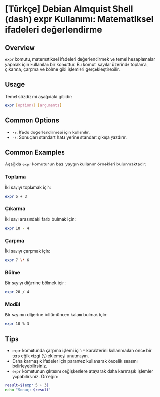 # [Türkçe] Debian Almquist Shell (dash) expr Kullanımı: Matematiksel ifadeleri değerlendirme

## Overview
`expr` komutu, matematiksel ifadeleri değerlendirmek ve temel hesaplamalar yapmak için kullanılan bir komuttur. Bu komut, sayılar üzerinde toplama, çıkarma, çarpma ve bölme gibi işlemleri gerçekleştirebilir.

## Usage
Temel sözdizimi aşağıdaki gibidir:

```sh
expr [options] [arguments]
```

## Common Options
- `-e`: İfade değerlendirmesi için kullanılır.
- `-s`: Sonuçları standart hata yerine standart çıkışa yazdırır.

## Common Examples
Aşağıda `expr` komutunun bazı yaygın kullanım örnekleri bulunmaktadır:

### Toplama
İki sayıyı toplamak için:

```sh
expr 5 + 3
```

### Çıkarma
İki sayı arasındaki farkı bulmak için:

```sh
expr 10 - 4
```

### Çarpma
İki sayıyı çarpmak için:

```sh
expr 7 \* 6
```

### Bölme
Bir sayıyı diğerine bölmek için:

```sh
expr 20 / 4
```

### Modül
Bir sayının diğerine bölümünden kalanı bulmak için:

```sh
expr 10 % 3
```

## Tips
- `expr` komutunda çarpma işlemi için `*` karakterini kullanmadan önce bir ters eğik çizgi (`\`) eklemeyi unutmayın.
- Daha karmaşık ifadeler için parantez kullanarak öncelik sırasını belirleyebilirsiniz.
- `expr` komutunun çıktısını değişkenlere atayarak daha karmaşık işlemler yapabilirsiniz. Örneğin:

```sh
result=$(expr 5 + 3)
echo "Sonuç: $result"
```